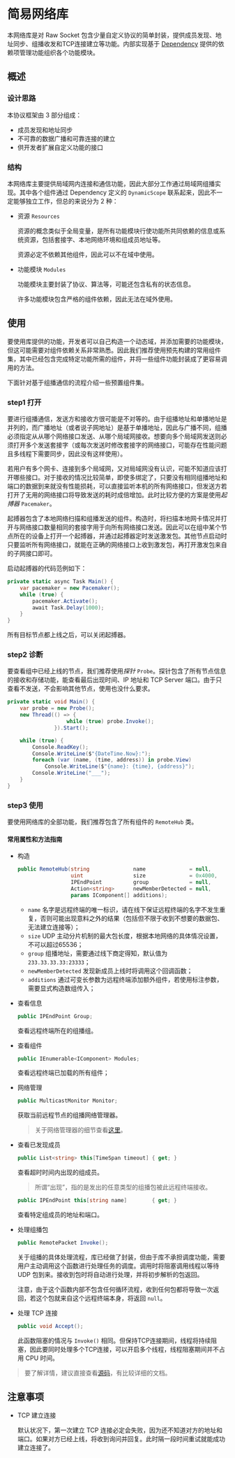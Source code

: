 # 简易网络库

本网络库是对 Raw Socket 包含少量自定义协议的简单封装，提供成员发现、地址同步、组播收发和TCP连接建立等功能。内部实现基于 [Dependency](../Dependency) 提供的依赖项管理功能组织各个功能模块。

## 概述

### 设计思路

本协议框架由 3 部分组成：

- 成员发现和地址同步
- 不可靠的数据广播和可靠连接的建立
- 供开发者扩展自定义功能的接口 

### 结构

本网络库主要提供局域网内连接和通信功能，因此大部分工作通过局域网组播实现。其中各个组件通过 Dependency 定义的 `DynamicScope` 联系起来，因此不一定能够独立工作，但总的来说分为 2 种：

* 资源 `Resources`

  资源的概念类似于全局变量，是所有功能模块行使功能所共同依赖的信息或系统资源，包括套接字、本地网络环境和组成员地址等。

  资源必定不依赖其他组件，因此可以不在域中使用。

* 功能模块 `Modules`

  功能模块主要封装了协议、算法等，可能还包含私有的状态信息。

  许多功能模块包含严格的组件依赖，因此无法在域外使用。

## 使用

要使用库提供的功能，开发者可以自己构造一个动态域，并添加需要的功能模块，但这可能需要对组件依赖关系非常熟悉。因此我们推荐使用预先构建的常用组件集，其中已经包含完成特定功能所需的组件，并将一些组件功能封装成了更容易调用的方法。

下面针对基于组播通信的流程介绍一些预置组件集。

### step1 打开

要进行组播通信，发送方和接收方很可能是不对等的。由于组播地址和单播地址是并列的，而广播地址（或者说子网地址）是基于单播地址，因此与广播不同，组播必须指定从从哪个网络接口发送、从哪个局域网接收。想要向多个局域网发送则必须打开多个发送套接字（或每次发送时修改套接字的网络接口，可能存在性能问题且多线程下需要同步，因此没有这样使用）。

若用户有多个网卡、连接到多个局域网，又对局域网没有认识，可能不知道应该打开哪些接口。对于接收的情况比较简单，即使多绑定了，只要没有相同组播地址和端口的数据到来就没有性能损耗，可以直接监听本机的所有网络接口，但发送方若打开了无用的网络接口将导致发送的耗时成倍增加。此时比较方便的方案是使用*起搏器*  `Pacemaker`。

起搏器包含了本地网络扫描和组播发送的组件。构造时，将扫描本地网卡情况并打开与网络接口数量相同的套接字用于向所有网络接口发送。因此可以在组中某个节点所在的设备上打开一个起搏器，并通过起搏器定时发送激发包。其他节点启动时只要监听所有网络接口，就能在正确的网络接口上收到激发包，再打开激发包来自的子网接口即可。

启动起搏器的代码范例如下：

```c#
private static async Task Main() {
    var pacemaker = new Pacemaker();
	while (true) {
		pacemaker.Activate();
		await Task.Delay(1000);
	}
}
```

所有目标节点都上线之后，可以关闭起搏器。

### step2 诊断

要查看组中已经上线的节点，我们推荐使用*探针* `Probe`。探针包含了所有节点信息的接收和存储功能，能查看最后出现时间、IP 地址和 TCP Server 端口。由于只查看不发送，不会影响其他节点，使用也没什么要求。

```c#
private static void Main() {
	var probe = new Probe();
	new Thread(() => {
		           while (true) probe.Invoke();
	           }).Start();

    while (true) {
		Console.ReadKey();
		Console.WriteLine($"{DateTime.Now}:");
		foreach (var (name, (time, address)) in probe.View)
			Console.WriteLine($"{name}: {time}, {address}");
		Console.WriteLine("___");
	}
}
```

### step3 使用

要使用网络库的全部功能，我们推荐包含了所有组件的 `RemoteHub` 类。

#### 常用属性和方法指南

* 构造

  ```c#
  public RemoteHub(string              name              = null,
                   uint                size              = 0x4000,
                   IPEndPoint          group             = null,
                   Action<string>      newMemberDetected = null,
                   params IComponent[] additions);
  ```

  * `name` 名字是远程终端的唯一标识，请在线下保证远程终端的名字不发生重复，否则可能出现意料之外的结果（包括但不限于收到不想要的数据包、无法建立连接等）；
  * `size` UDP 主动分片机制的最大包长度，根据本地网络的具体情况设置，不可以超过65536；
  * `group` 组播地址，需要通过线下商定得知，默认值为 `233.33.33.33:23333`；
  * `newMemberDetected` 发现新成员上线时将调用这个回调函数；
  * `additions` 通过可变长参数为远程终端添加额外组件，若使用标注参数，需要显式构造数组传入；

* 查看信息

  ```c#
  public IPEndPoint Group;
  ```

  查看远程终端所在的组播组。

* 查看组件

  ```c#
  public IEnumerable<IComponent> Modules;
  ```

  查看远程终端已加载的所有组件；

* 网络管理

  ```c#
  public MulticastMonitor Monitor;
  ```

  获取当前远程节点的组播网络管理器。

  > 关于网络管理器的细节查看[这里](Modules/Multicast/MulticastMonitor.cs)。

* 查看已发现成员

  ```c#
  public List<string> this[TimeSpan timeout] { get; }
  ```

  查看超时时间内出现的组成员。

  > 所谓“出现”，指的是发出的任意类型的组播包被此远程终端接收。

  ```c#
  public IPEndPoint this[string name]        { get; }
  ```

  查看特定组成员的地址和端口。

* 处理组播包

  ```c#
  public RemotePacket Invoke();
  ```

  关于组播的具体处理流程，库已经做了封装，但由于库不承担调度功能，需要用户主动调用这个函数进行处理任务的调度。调用时将阻塞调用线程以等待 UDP 包到来。接收到包时将自动进行处理，并将初步解析的包返回。

  注意，由于这个函数内部不包含任何循环流程，收到任何包都将导致一次返回，若这个包就来自这个远程终端本身，将返回 `null`。

* 处理 TCP 连接

  ```c#
  public void Accept();
  ```

  此函数阻塞的情况与 `Invoke()` 相同。但保持TCP连接期间，线程将持续阻塞，因此要同时处理多个TCP连接，可以开启多个线程，线程阻塞期间并不占用 CPU 时间。

> 要了解详情，建议直接查看[源码](Presets/RemoteHub.cs)，有比较详细的文档。

## 注意事项

* TCP 建立连接

  默认状况下，第一次建立 TCP 连接必定会失败，因为还不知道对方的地址和端口。如果对方已经上线，将收到询问并回复。此时隔一段时间重试就能成功建立连接了。